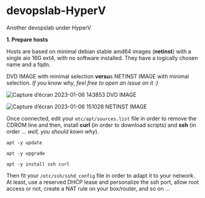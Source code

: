 # devopslab-HyperV
Another devopslab under HyperV

**1. Prepare hosts**

Hosts are based on minimal debian stable amd64 images (**netinst**) with a single aio 16G ext4, with no software installed. They have a logically chosen name and a fqdn.

DVD IMAGE with minimal selection **versu**s NETINST IMAGE with minimal selection.
*If you know why, feel free to open an issue on it :)*

![Capture d’écran 2023-01-06 143853](https://user-images.githubusercontent.com/2384485/211023467-88f2619b-6968-45c9-a3a8-5bd1604550b2.png)
DVD IMAGE

![Capture d’écran 2023-01-06 151028](https://user-images.githubusercontent.com/2384485/211028863-cd75488c-8ce0-44ef-8895-e67cd930d5bb.png)
NETINST IMAGE

Once connected, edit your `etc/apt/sources.list` file in order to remove the CDROM line and then, install **curl** (in order to download scripts) and **ssh** (in order ... *well, you should kown why*).

`apt -y update`

`apt -y upgrade`

`apt -y install ssh curl`  

Then fit your `/etc/ssh/sshd_config` file in order to adapt it to your network. At least, use a reserved DHCP lease and personalize the ssh port, allow root access or not, create a NAT rule on your box/router, and so on ...
